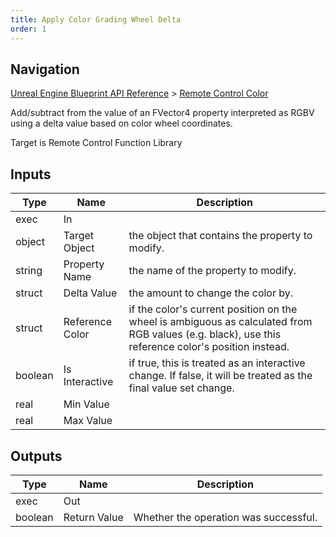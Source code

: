 ```yaml
---
title: Apply Color Grading Wheel Delta
order: 1
---
```

## Navigation

[Unreal Engine Blueprint API Reference](https://dev.epicgames.com/documentation/en-us/unreal-engine/BlueprintAPI) > [Remote Control Color](https://dev.epicgames.com/documentation/en-us/unreal-engine/BlueprintAPI/RemoteControlColor)

Add/subtract from the value of an FVector4 property interpreted as RGBV using a delta value based on color wheel coordinates.

Target is Remote Control Function Library

## Inputs

| Type | Name | Description |
| --- | --- | --- |
| exec | In |  |
| object | Target Object | the object that contains the property to modify. |
| string | Property Name | the name of the property to modify. |
| struct | Delta Value | the amount to change the color by. |
| struct | Reference Color | if the color's current position on the wheel is ambiguous as calculated from RGB values (e.g. black), use this reference color's position instead. |
| boolean | Is Interactive | if true, this is treated as an interactive change. If false, it will be treated as the final value set change. |
| real | Min Value |  |
| real | Max Value |  |

## Outputs

| Type | Name | Description |
| --- | --- | --- |
| exec | Out |  |
| boolean | Return Value | Whether the operation was successful. |
